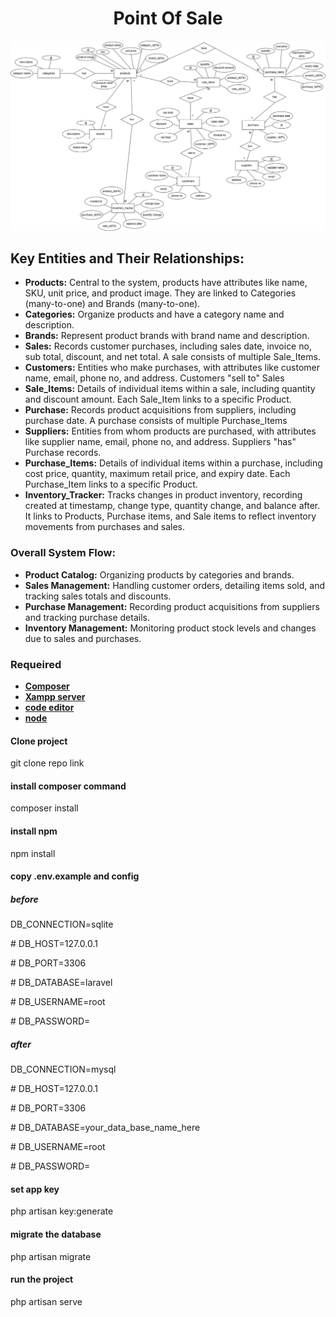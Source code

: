 <h1 align="center">Point Of Sale</h1>

<p align="center">
<img src="public\README_resource\ER.jpg" alt="ER Diagram">
</p>


## **Key Entities and Their Relationships:**

- **Products:** Central to the system, products have attributes like name, SKU, unit price, and product image. They are linked to Categories (many-to-one) and Brands (many-to-one).
- **Categories:** Organize products and have a category name and description.
- **Brands:** Represent product brands with brand name and description.
- **Sales:** Records customer purchases, including sales date, invoice no, sub total, discount, and net total. A sale consists of multiple Sale_Items.
- **Customers:** Entities who make purchases, with attributes like customer name, email, phone no, and address. Customers "sell to" Sales
- **Sale_Items:**  Details of individual items within a sale, including quantity and discount amount. Each Sale_Item links to a specific Product.
- **Purchase:** Records product acquisitions from suppliers, including purchase date. A purchase consists of multiple Purchase_Items
- **Suppliers:** Entities from whom products are purchased, with attributes like supplier name, email, phone no, and address. Suppliers "has" Purchase records.
- **Purchase_Items:** Details of individual items within a purchase, including cost price, quantity, maximum retail price, and expiry date. Each Purchase_Item links to a specific Product.
- **Inventory_Tracker:** Tracks changes in product inventory, recording created at timestamp, change type, quantity change, and balance after. It links to Products, Purchase items, and Sale items to reflect inventory movements from purchases and sales.

### **Overall System Flow:**
- **Product Catalog:** Organizing products by categories and brands.
- **Sales Management:** Handling customer orders, detailing items sold, and tracking sales totals and discounts.
- **Purchase Management:** Recording product acquisitions from suppliers and tracking purchase details.
- **Inventory Management:** Monitoring product stock levels and changes due to sales and purchases.


### **Requeired**
- **[Composer]()**
- **[Xampp server]()**
- **[code editor]()**
- **[node]()**

#### Clone project
<p>git clone repo link</p> 

#### install composer command
<p>composer install</p>

#### install npm
<p>npm install</p> 

#### copy .env.example and config
##### **before**
<p>DB_CONNECTION=sqlite</p> 
<p># DB_HOST=127.0.0.1</p> 
<p># DB_PORT=3306</p> 
<p># DB_DATABASE=laravel</p> 
<p># DB_USERNAME=root</p> 
<p># DB_PASSWORD=</p>

##### **after**
<p>DB_CONNECTION=mysql</p> 
<p># DB_HOST=127.0.0.1</p> 
<p># DB_PORT=3306</p> 
<p># DB_DATABASE=your_data_base_name_here</p> 
<p># DB_USERNAME=root</p> 
<p># DB_PASSWORD=</p> 


#### set app key
<p>php artisan key:generate</p> 

#### migrate the database
<p>php artisan migrate</p> 

#### run the project
<p>php artisan serve</p>